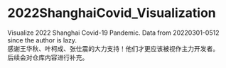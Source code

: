 # 2022ShanghaiCovid_Visualization
Visualize 2022 Shanghai Covid-19 Pandemic. Data from 20220301-0512 since the author is lazy.  
感谢王华秋、叶柯成、张仕震的大力支持！他们才更应该被视作主力开发者。  
后续会对仓库内容进行补充。
